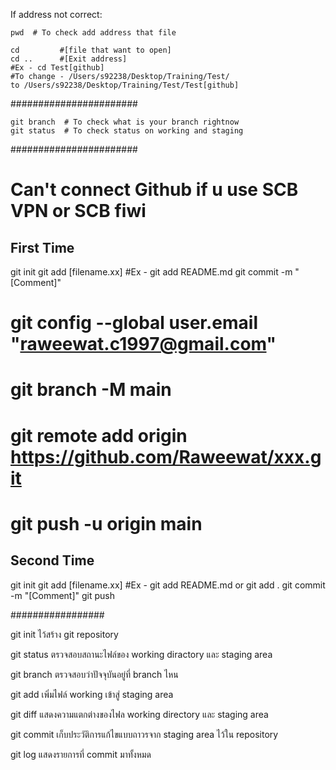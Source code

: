If address not correct:

    pwd  # To check add address that file
    
    cd         #[file that want to open]
    cd ..      #[Exit address] 
    #Ex - cd Test[github]
    #To change - /Users/s92238/Desktop/Training/Test/
    to /Users/s92238/Desktop/Training/Test/Test[github]
    
#######################

    git branch  # To check what is your branch rightnow
    git status  # To check status on working and staging

#######################

# Can't connect Github if u use SCB VPN or SCB fiwi

## First Time
 git init
 git add [filename.xx] #Ex - git add README.md
 git commit -m "[Comment]"
# git config --global user.email "raweewat.c1997@gmail.com"
# git branch -M main
# git remote add origin https://github.com/Raweewat/xxx.git
# git push -u origin main

## Second Time
 git init
 git add [filename.xx] #Ex - git add README.md  or git add .
 git commit -m "[Comment]"
 git push

#################

git init ไว้สร้าง git repository

git status ตรวจสอบสถานะไฟล์ของ working diractory และ staging area

git branch ตรวจสอบว่าปัจจุบันอยู่ที่ branch ไหน

git add เพิ่มไฟล์ working เข้าสู่ staging area

git diff แสดงความแตกต่างของไฟล working directory และ staging area

git commit เก็บประวัติการแก้ไขแบบถาวรจาก staging area ไว้ใน repository

git log แสดงรายการที่ commit มาทั้งหมด
